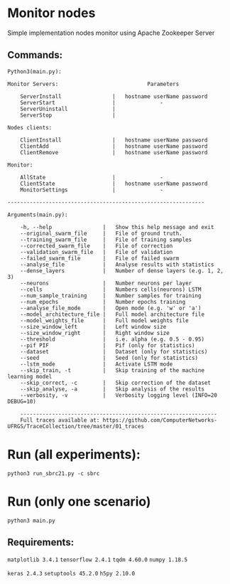 # Monitor nodes 

Simple implementation nodes monitor using Apache Zookeeper Server



## Commands:


    Python3(main.py):

    Monitor Servers:                            Parameters

        ServerInstall                |   hostname userName password
        ServerStart                  |              -
        ServerUninstall              |   
        ServerStop                   |   

    Nodes clients:

        ClientInstall                |   hostname userName password
        ClientAdd                    |   hostname userName password
        ClientRemove                 |   hostname userName password
    
    Monitor:

        AllState                     |              -
        ClientState                  |   hostname userName password
        MonitorSettings              |              -

    --------------------------------------------------------------
   
    Arguments(main.py):

        -h, --help                |   Show this help message and exit
        --original_swarm_file     |   File of ground truth.
        --training_swarm_file     |   File of training samples
        --corrected_swarm_file    |   File of correction
        --validation_swarm_file   |   File of validation
        --failed_swarm_file       |   File of failed swarm
        --analyse_file            |   Analyse results with statistics
        --dense_layers            |   Number of dense layers (e.g. 1, 2, 3)
        --neurons                 |   Number neurons per layer
        --cells                   |   Numbers cells(neurons) LSTM
        --num_sample_training     |   Number samples for training
        --num_epochs              |   Number epochs training
        --analyse_file_mode       |   Open mode (e.g. 'w' or 'a')
        --model_architecture_file |   Full model architecture file
        --model_weights_file      |   Full model weights file
        --size_window_left        |   Left window size
        --size_window_right       |   Right window size
        --threshold               |   i.e. alpha (e.g. 0.5 - 0.95)
        --pif PIF                 |   Pif (only for statistics)
        --dataset                 |   Dataset (only for statistics)
        --seed                    |   Seed (only for statistics)
        --lstm_mode               |   Activate LSTM mode
        --skip_train, -t          |   Skip training of the machine learning model
        --skip_correct, -c        |   Skip correction of the dataset
        --skip_analyse, -a        |   Skip analysis of the results
        --verbosity, -v           |   Verbosity logging level (INFO=20 DEBUG=10)

        --------------------------------------------------------------
        Full traces available at: https://github.com/ComputerNetworks-UFRGS/TraceCollection/tree/master/01_traces

#  Run (all experiments):
`python3 run_sbrc21.py -c sbrc`

# Run (only one scenario)
`python3 main.py`

## Requirements:

`matplotlib 3.4.1`
`tensorflow 2.4.1`
`tqdm 4.60.0`
`numpy 1.18.5`

`keras 2.4.3`
`setuptools 45.2.0`
`h5py 2.10.0`
